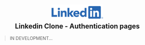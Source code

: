 <h2 align="center"><img src="./src/assets/images/logo_linkedin.png" width="162px"> <br>
Linkedin Clone - Authentication pages</h2>

> IN DEVELOPMENT...
